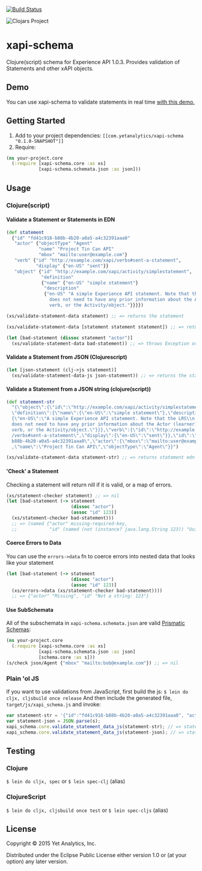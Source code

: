 [![Build Status](https://travis-ci.org/yetanalytics/xapi-schema.svg?branch=master)](https://travis-ci.org/yetanalytics/xapi-schema)

![Clojars Project](http://clojars.org/com.yetanalytics/xapi-schema/latest-version.svg)

# xapi-schema

Clojure(script) schema for Experience API 1.0.3. Provides validation of Statements and other xAPI objects.

## Demo

You can use xapi-schema to validate statements in real time [with this demo.](http://yetanalytics.github.io/xapi-schema-demo/)

## Getting Started
1. Add to your project dependencies: `[[com.yetanalytics/xapi-schema "0.1.0-SNAPSHOT"]]`
2. Require:
```clojure
(ns your-project.core
  (:require [xapi-schema.core :as xs]
            [xapi-schema.schemata.json :as json]))
```

## Usage
### Clojure(script)
#### Validate a Statement or Statements in EDN
```clojure
(def statement
  {"id" "fd41c918-b88b-4b20-a0a5-a4c32391aaa0"
   "actor" {"objectType" "Agent"
            "name" "Project Tin Can API"
            "mbox" "mailto:user@example.com"}
   "verb" {"id" "http://example.com/xapi/verbs#sent-a-statement",
           "display" {"en-US" "sent"}}
   "object" {"id" "http://example.com/xapi/activity/simplestatement",
             "definition"
             {"name" {"en-US" "simple statement"}
              "description"
              {"en-US" "A simple Experience API statement. Note that the LRS
                does not need to have any prior information about the Actor (learner), the
                verb, or the Activity/object."}}}})

(xs/validate-statement-data statement) ;; => returns the statement

(xs/validate-statement-data [statement statement statement]) ;; => returns the statements

(let [bad-statement (dissoc statement "actor")]
  (xs/validate-statement-data bad-statement)) ;; => throws Exception or js/Error
```
#### Validate a Statement from JSON (Clojurescript)
```clojure
(let [json-statement (clj->js statement)]
  (xs/validate-statement-data-js json-statement)) ;; => returns the statement
```
#### Validate a Statement from a JSON string (clojure(script))
```clojure
(def statement-str
  "{\"object\":{\"id\":\"http://example.com/xapi/activity/simplestatement\",
  \"definition\":{\"name\":{\"en-US\":\"simple statement\"},\"description\":
  {\"en-US\":\"A simple Experience API statement. Note that the LRS\\n
  does not need to have any prior information about the Actor (learner), the\\n
  verb, or the Activity/object.\"}}},\"verb\":{\"id\":\"http://example.com/xapi
  /verbs#sent-a-statement\",\"display\":{\"en-US\":\"sent\"}},\"id\":\"fd41c918-
  b88b-4b20-a0a5-a4c32391aaa0\",\"actor\":{\"mbox\":\"mailto:user@example.com\"
  ,\"name\":\"Project Tin Can API\",\"objectType\":\"Agent\"}}")

(xs/validate-statement-data statement-str) ;; => returns statement edn
```

#### 'Check' a Statement
Checking a statement will return nill if it is valid, or a map of errors.

```clojure
(xs/statement-checker statement) ;; => nil
(let [bad-statement (-> statement
                        (dissoc "actor")
                        (assoc "id" 123)]
  (xs/statement-checker bad-statement)))
  ;; => (named {"actor" missing-required-key,
  ;;            "id" (named (not (instance? java.lang.String 123)) "Uuid")} "Statement")
```
#### Coerce Errors to Data
You can use the `errors->data` fn to coerce errors into nested data that looks like your statement
```clojure
(let [bad-statement (-> statement
                        (dissoc "actor")
                        (assoc "id" 123)]
  (xs/errors->data (xs/statement-checker bad-statement))))
  ;; => {"actor" "Missing", "id" "Not a string: 123"}
```

#### Use SubSchemata
All of the subschemata in `xapi-schema.schemata.json` are valid [Prismatic Schemas](https://github.com/Prismatic/schema):
```clojure
(ns your-project.core
  (:require [xapi-schema.core :as xs]
            [xapi-schema.schemata.json :as json]
            [schema.core :as s]))
(s/check json/Agent {"mbox" "mailto:bob@example.com"}) ;; => nil
```
### Plain 'ol JS
If you want to use validations from JavaScript, first build the js:
`$ lein do cljx, cljsbuild once release`
And then include the generated file, `target/js/xapi_schema.js` and invoke:
```javascript
var statement-str = '{"id":"fd41c918-b88b-4b20-a0a5-a4c32391aaa0", "actor":{"objectType": "Agent","name":"Project Tin Can API","mbox":"mailto:user@example.com"},"verb":{"id":"http://example.com/xapi/verbs#sent-a-statement","display":{ "en-US":"sent" }},"object":{"id":"http://example.com/xapi/activity/simplestatement","definition":{"name":{ "en-US":"simple statement" },"description":{ "en-US":"A simple Experience API statement. Note that the LRS does not need to have any prior information about the Actor (learner), the verb, or the Activity/object." }}}}';
var statement-json = JSON.parse(s);
xapi_schema.core.validate_statement_data_js(statement-str); // => statement JSON
xapi_schema.core.validate_statement_data_js(statement-json); // => statement JSON
```
## Testing
### Clojure
`$ lein do cljx, spec`
or
`$ lein spec-clj` (alias)
### ClojureScript
`$ lein do cljx, cljsbuild once test`
or
`$ lein spec-cljs` (alias)
## License

Copyright © 2015 Yet Analytics, Inc.

Distributed under the Eclipse Public License either version 1.0 or (at
your option) any later version.
